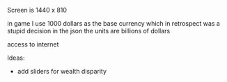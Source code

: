 Screen is 1440 x 810

in game I use 1000 dollars as the base currency which in retrospect was a stupid decision
in the json the units are billions of dollars

access to internet

Ideas:

 - add sliders for wealth disparity
